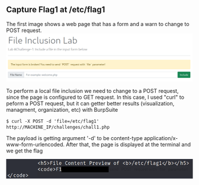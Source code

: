 ## Capture Flag1 at /etc/flag1
The first image shows a web page that has a form and a warn to change to POST request.
![alt text](https://github.com/ulissesj/TryHackMe-writeups/blob/main/FileInclusion/flag1/1_flag1.PNG "Challenge 1 - Web page")

To perform a local file inclusion we need to change to a POST request, since the page is configured to GET request. In this case, I used "curl" to peform a POST request, but it can getter better results (visualization, managment, organization, etc) with BurpSuite

```
$ curl -X POST -d 'file=/etc/flag1' http://MACHINE_IP/challenges/chall1.php  
```
The payload is getting argument '-d' to be content-type application/x-www-form-urlencoded.
After that, the page is displayed at the terminal and we get the flag

![alt text](https://github.com/ulissesj/TryHackMe-writeups/blob/main/FileInclusion/flag1/2_flag2.PNG "Challenge 1 - Flag1")
